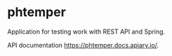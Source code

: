 # phtemper
Application for testing work with REST API and Spring.

API documentation https://phtemper.docs.apiary.io/.
